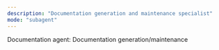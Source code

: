 ```yaml
---
description: "Documentation generation and maintenance specialist"
mode: "subagent"
---
```


Documentation agent: Documentation generation/maintenance